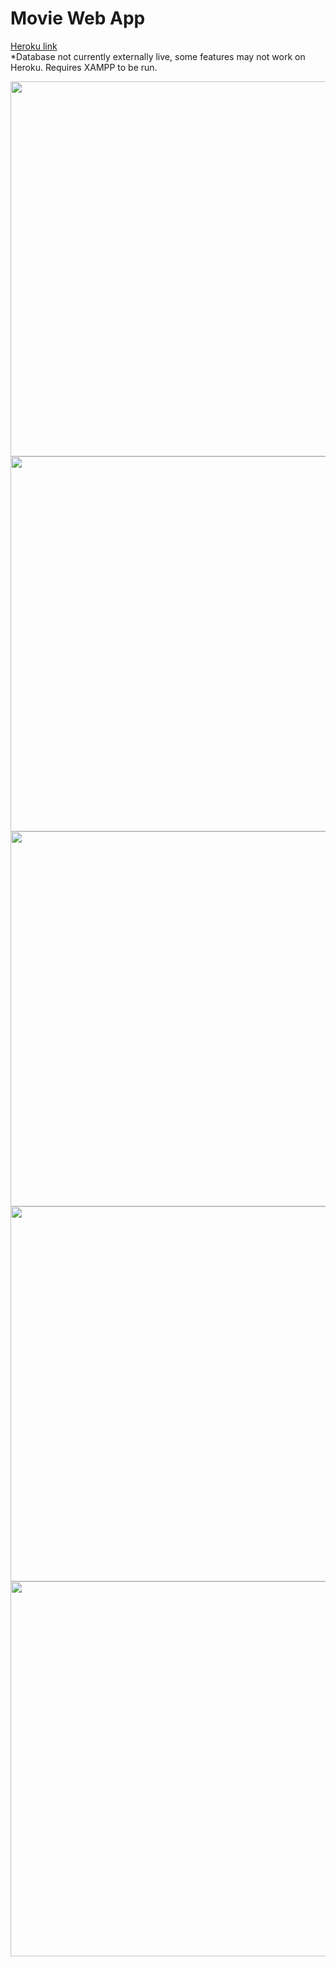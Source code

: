 # Movie Web App
[Heroku link](https://comp-3512-w22-team-6.herokuapp.com/) <br />
*Database not currently externally live, some features may not work on Heroku. Requires XAMPP to be run.

 <img src="https://user-images.githubusercontent.com/4460101/202262167-d9d78b1b-f08f-4128-bcc1-13082461bfde.png" width="600">
  <img src="https://user-images.githubusercontent.com/4460101/202262182-42fafb42-ad42-4f84-8980-550382246611.png" width="600">
   <img src="https://user-images.githubusercontent.com/4460101/202262200-5337c5c0-5683-4cc4-a1de-9668e15195cb.png" width="600">
    <img src="https://user-images.githubusercontent.com/4460101/202262209-b79d3dd0-72eb-47e5-8e0d-7b43187299fc.png" width="600">
     <img src="https://user-images.githubusercontent.com/4460101/202262236-bb1c5b04-240d-4b63-8ff6-f93e51c48bf4.png" width="600">
     
